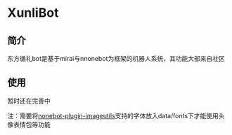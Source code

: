 # XunliBot

## 简介

东方循礼bot是基于mirai与nnonebot为框架的机器人系统，其功能大部来自社区

## 使用

暂时还在完善中

注：需要将[nonebot-plugin-imageutils](https://github.com/noneplugin/nonebot-plugin-imageutils)支持的字体放入data/fonts下才能使用头像表情包等功能
